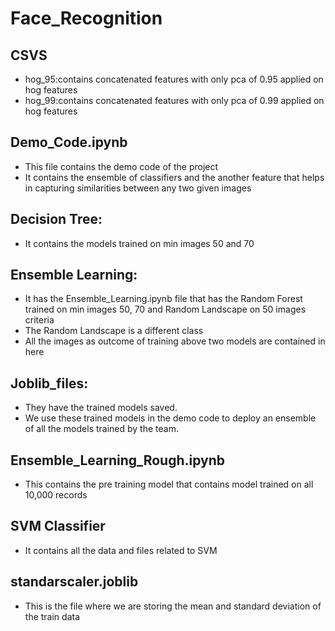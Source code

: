 # Face_Recognition
## CSVS
- hog_95:contains concatenated features with only pca of 0.95 applied on hog features
- hog_99:contains concatenated features with only pca of 0.99 applied on hog features

## Demo_Code.ipynb
- This file contains the demo code of the project
- It contains the ensemble of classifiers and the another feature that helps in capturing similarities between any two given images

## Decision Tree:
- It contains the models trained on min images 50 and 70

## Ensemble Learning:
- It has the Ensemble_Learning.ipynb file that has the Random Forest trained on min images 50, 70 and Random Landscape on 50 images criteria
- The Random Landscape is a different class
- All the images as outcome of training above two models are contained in here

## Joblib_files:
- They have the trained models saved.
- We use these trained models in the demo code to deploy an ensemble of all the models trained by the team.

## Ensemble_Learning_Rough.ipynb
- This contains the pre training model that contains model trained on all 10,000 records

## SVM Classifier
- It contains all the data and files related to SVM

## standarscaler.joblib
- This is the file where we are storing the mean and standard deviation of the train data



##
  
